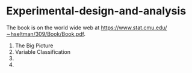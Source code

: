 # Experimental-design-and-analysis
The book is on the world wide web at
https://www.stat.cmu.edu/∼hseltman/309/Book/Book.pdf.

1. The Big Picture
2. Variable Classification
3.
4.
